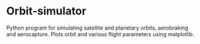 # Orbit-simulator
Python program for simulating satellite and planetary orbits, aerobraking and aerocapture.
Plots orbit and various flight parameters using matplotlib.
